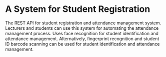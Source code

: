 # A System for Student Registration
 The REST API for student registration and attendance management system.
Lecturers and students can use this system for automating the attendance management process. Uses face recognition for student identification and attendance management. Alternatively, fingerprint recognition and student ID barcode scanning can be used for student identification and attendance management.
